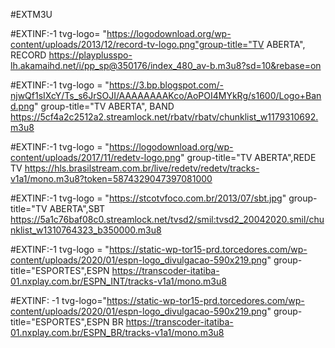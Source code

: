 #EXTM3U

#EXTINF:-1 tvg-logo= "https://logodownload.org/wp-content/uploads/2013/12/record-tv-logo.png"group-title="TV ABERTA", RECORD 
https://playplusspo-lh.akamaihd.net/i/pp_sp@350176/index_480_av-b.m3u8?sd=10&rebase=on
 
#EXTINF:-1 tvg-logo = "https://3.bp.blogspot.com/-njwQf1sIXcY/Ts_s6JrSOJI/AAAAAAAAKco/AoPOI4MYkRg/s1600/Logo+Band.png" group-title="TV ABERTA", BAND
https://5cf4a2c2512a2.streamlock.net/rbatv/rbatv/chunklist_w1179310692.m3u8

#EXTINF:-1 tvg-logo = "https://logodownload.org/wp-content/uploads/2017/11/redetv-logo.png" group-title="TV ABERTA",REDE TV
https://hls.brasilstream.com.br/live/redetv/redetv/tracks-v1a1/mono.m3u8?token=5874329047397081000

#EXTINF:-1 tvg-logo = "https://stcotvfoco.com.br/2013/07/sbt.jpg" group-title="TV ABERTA",SBT
https://5a1c76baf08c0.streamlock.net/tvsd2/smil:tvsd2_20042020.smil/chunklist_w1310764323_b350000.m3u8

#EXTINF:-1 tvg-logo = "https://static-wp-tor15-prd.torcedores.com/wp-content/uploads/2020/01/espn-logo_divulgacao-590x219.png" group-title="ESPORTES",ESPN
https://transcoder-itatiba-01.nxplay.com.br/ESPN_INT/tracks-v1a1/mono.m3u8

#EXTINF: -1 tvg-logo="https://static-wp-tor15-prd.torcedores.com/wp-content/uploads/2020/01/espn-logo_divulgacao-590x219.png" group-title="ESPORTES",ESPN BR
https://transcoder-itatiba-01.nxplay.com.br/ESPN_BR/tracks-v1a1/mono.m3u8


